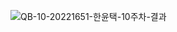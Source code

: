 ![QB-10-20221651-한윤택-10주차-결과](https://user-images.githubusercontent.com/107753319/200754537-84157ed4-09af-4580-bf90-7a7507eeac7f.png)
